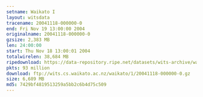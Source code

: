 ```yaml
---
setname: Waikato I
layout: witsdata
tracename: 20041118-000000-0
end: Fri Nov 19 13:00:00 2004
originalname: 20041118-000000-0
gzsize: 2,383 MB
len: 24:00:00
start: Thu Nov 18 13:00:01 2004
totalwirelen: 38,684 MB
ripedownload: https://data-repository.ripe.net/datasets/wits-archive/waikato/1/20041118-000000-0.gz
pkts: 93 million
download: ftp://wits.cs.waikato.ac.nz/waikato/1/20041118-000000-0.gz
size: 6,689 MB
md5: 7429bf4819513259a5bb2c6b4d75c509
---
```

